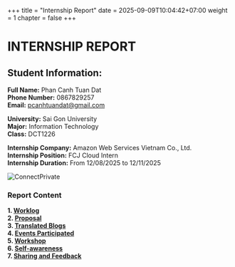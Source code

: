 +++
title = "Internship Report"
date = 2025-09-09T10:04:42+07:00
weight = 1
chapter = false
+++

# **INTERNSHIP REPORT**

## Student Information:

**Full Name:** Phan Canh Tuan Dat  
**Phone Number:** 0867829257   
**Email:** pcanhtuandat@gmail.com  

**University:** Sai Gon University  
**Major:** Information Technology  
**Class:** DCT1226

**Internship Company:** Amazon Web Services Vietnam Co., Ltd.  
**Internship Position:** FCJ Cloud Intern  
**Internship Duration:** From 12/08/2025 to 12/11/2025


![ConnectPrivate](/images/forest.jpg)


### Report Content
**1. [Worklog](1-Worklog)**  
**2. [Proposal](2-Proposal)**  
**3. [Translated Blogs](3-TranslatedBlogs)**  
**4. [Events Participated](4-EventsParticipated)**  
**5. [Workshop](5-Workshop)**  
**6. [Self-awareness](6-Self-awareness)**  
**7. [Sharing and Feedback](7-SharingAndFeedback)**  
